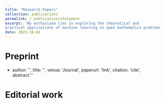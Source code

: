 ```yaml
---
title: "Research Papers"
collection: publications
permalink: / publication/statement
excerpt: 'My enthusiasm lies in exploring the theoretical and
practical applications of machine learning in open mathematics problems. In the corporate world, I like to apply my machine learning expertise in Data Science, and Quantitative Analysis in Finance. In the academic world, I like to apply my machine learning expertise in Numerical Approximations, and explore strategies for physics-informed neural networks.'
date: 2023-10-01
---
```


Preprint
=====
* author: '', title: '', venue: 'Journal', paperurl: 'link', citation: 'cite', abstract:''

Editorial work
=====

